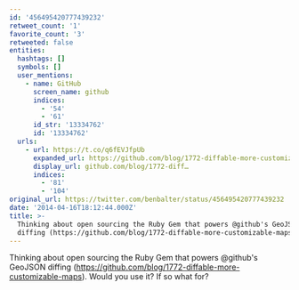 ```yaml
---
id: '456495420777439232'
retweet_count: '1'
favorite_count: '3'
retweeted: false
entities:
  hashtags: []
  symbols: []
  user_mentions:
    - name: GitHub
      screen_name: github
      indices:
        - '54'
        - '61'
      id_str: '13334762'
      id: '13334762'
  urls:
    - url: https://t.co/q6fEVJfpUb
      expanded_url: https://github.com/blog/1772-diffable-more-customizable-maps
      display_url: github.com/blog/1772-diff…
      indices:
        - '81'
        - '104'
original_url: https://twitter.com/benbalter/status/456495420777439232
date: '2014-04-16T18:12:44.000Z'
title: >-
  Thinking about open sourcing the Ruby Gem that powers @github's GeoJSON
  diffing (https://github.com/blog/1772-diffable-more-customizable-maps…
---
```


Thinking about open sourcing the Ruby Gem that powers @github's GeoJSON diffing (https://github.com/blog/1772-diffable-more-customizable-maps). Would you use it? If so what for?